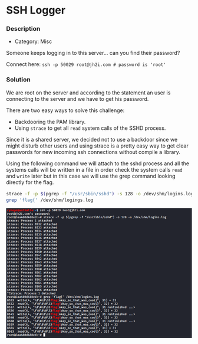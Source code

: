 # SSH Logger

### Description

- Category:  Misc

Someone keeps logging in to this server... can you find their password?

Connect here:
`ssh -p 50029 root@jh2i.com # password is 'root'`



### Solution

We are root on the server and according to the statement an user is connecting to the server and we have to get his password.

There are two easy ways to solve this challenge:

- Backdooring the PAM library.
- Using `strace` to get all `read` system calls of the SSHD process.

Since it is a shared server, we decided not to use a backdoor since we might disturb other users  and using strace is a pretty easy way to get clear passwords for new incoming ssh connections without compile a library.

Using the following command we will attach to the sshd process and all the systems calls will be written in a file in order check the system calls `read` and `write` later but in this case we will use the grep command looking directly for the flag.

```bash
strace -f -p $(pgrep -f "/usr/sbin/sshd") -s 128 -o /dev/shm/logins.log
grep 'flag{' /dev/shm/logings.log
```

![](./ssh_logger.png)
